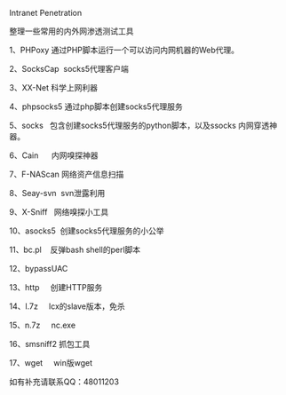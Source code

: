 
Intranet Penetration

整理一些常用的内外网渗透测试工具

1、PHPoxy 通过PHP脚本运行一个可以访问内网机器的Web代理。

2、SocksCap  socks5代理客户端

3、XX-Net    科学上网利器 

4、phpsocks5 通过php脚本创建socks5代理服务

5、socks     包含创建socks5代理服务的python脚本，以及ssocks 内网穿透神器。

6、Cain      内网嗅探神器

7、F-NAScan  网络资产信息扫描

8、Seay-svn  svn泄露利用

9、X-Sniff   网络嗅探小工具

10、asocks5  创建socks5代理服务的小公举

11、bc.pl    反弹bash shell的perl脚本

12、bypassUAC

13、http     创建HTTP服务

14、l.7z     lcx的slave版本，免杀

15、n.7z     nc.exe

16、smsniff2 抓包工具

17、wget     win版wget


如有补充请联系QQ：48011203 
